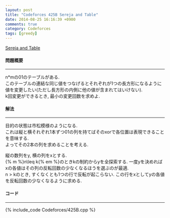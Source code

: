 ```yaml
---
layout: post
title: "Codeforces 425B Sereja and Table"
date: 2014-08-25 16:16:39 +0900
comments: true
category: Codeforces
tags: [greedy]
---
```


[Sereja and Table](http://codeforces.com/contest/425/problem/B)

#### 問題概要

****

n\*mの01のテーブルがある.  
このテーブルの連結な同じ値をつなげるとそれぞれが1つの長方形になるように値を変更したい(ただし長方形の内側に他の値が含まれてはいけない).  
k回変更ができるとき, 最小の変更回数を求めよ.

#### 解法

****

目的の状態は市松模様のようになる.  
これは縦と横それぞれ1本ずつ01の列を持てばそのxorで各位置は表現できることを意味する.  
よってその2本の列を求めることを考える.  
  
縦の数列をy, 横の列をxとする.  
{% m %}n\leq k{% em %}のときkの制約からyを全探索する. 一度yを決めればxの各値はその列の反転回数の少なくなるほうを選ぶのが最適.  
n > kのとき, すくなくとも1つの行で反転が起こらない. この行をxとしてyの各値を反転回数の少なくなるように求める.

#### コード

****

{% include_code Codeforces/425B.cpp %}
